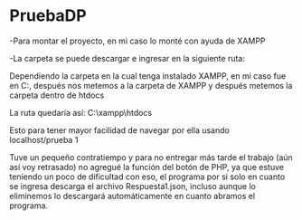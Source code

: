 # PruebaDP

-Para montar el proyecto, en mi caso lo monté con ayuda de XAMPP

-La carpeta se puede descargar e ingresar en la siguiente ruta:

 Dependiendo la carpeta en la cual tenga instalado XAMPP, en mi caso fue en C:, después nos metemos a la carpeta de XAMPP y después metemos la carpeta dentro de htdocs
 
 La ruta quedaría así: C:\xampp\htdocs
 
 Esto para tener mayor facilidad de navegar por ella usando localhost/prueba 1
 
Tuve un pequeño contratiempo y para no entregar más tarde el trabajo (aún así voy retrasado) no agregué la función del botón de PHP, ya que estuve teniendo un poco de dificultad con eso, el programa por si solo en cuanto se ingresa descarga el archivo Respuesta1.json, incluso aunque lo eliminemos lo descargará automáticamente en cuanto abramos el programa.
